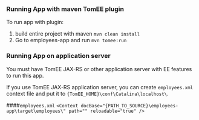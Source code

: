 ### Running App with maven TomEE plugin
To run app with plugin:
1. build entire project with maven `mvn clean install`
2. Go to employees-app and run `mvn tomee:run`

### Running App on application server
You must have TomEE JAX-RS or other application server with EE features to run this app.

If you use TomEE JAX-RS application server, you can create `employees.xml` context file and put it to `{TomEE_HOME}\conf\Catalina\localhost\`.

####`employees.xml`
`<Context docBase="{PATH_TO_SOURCE}\employees-app\target\employees\" path="" reloadable="true" />`
